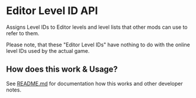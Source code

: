 # Editor Level ID API

Assigns Level IDs to Editor levels and level lists that other mods can use to refer to them.

Please note, that these "Editor Level IDs" have nothing to do with the online level IDs used by the actual game.

## How does this work & Usage?

See [README.md](https://github.com/Cvolton/editor-ids-geode/blob/main/README.md) for documentation how this works and other developer notes.